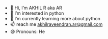 - 👋 Hi, I’m AKHIL R aka AR
- 👀 I’m interested in python
- 🌱 I’m currently learning more about python
- 📫 reach me akhilraveendran.ar@gmail.com
- 😄 Pronouns: He

<!---
AKHILRAVEENDRAN-AR/AKHILRAVEENDRAN-AR is a ✨ special ✨ repository because its `README.md` (this file) appears on your GitHub profile.
You can click the Preview link to take a look at your changes.
--->

